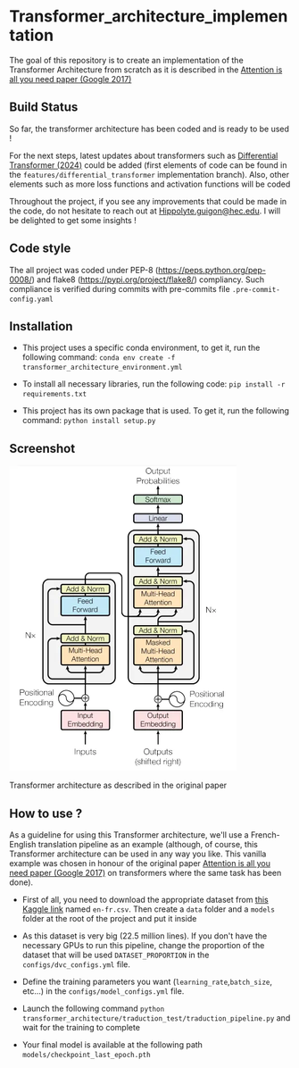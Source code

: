 # Transformer_architecture_implementation

The goal of this repository is to create an implementation of the Transformer Architecture from scratch as it is described in the [Attention is all you need paper (Google 2017)](https://arxiv.org/pdf/1706.03762)

## Build Status

So far, the transformer architecture has been coded and is ready to be used !

For the next steps, latest updates about transformers such as [Differential Transformer (2024)](https://arxiv.org/abs/2410.05258) could be added (first elements of code can be found in the ```features/differential_transformer```  implementation branch). Also, other elements such as more loss functions and activation functions will be coded

Throughout the project, if you see any improvements that could be made in the code, do not hesitate to reach out at
Hippolyte.guigon@hec.edu. I will be delighted to get some insights !

## Code style

The all project was coded under PEP-8 (https://peps.python.org/pep-0008/) and flake8 (https://pypi.org/project/flake8/) compliancy. Such compliance is verified during commits with pre-commits file ```.pre-commit-config.yaml```

## Installation

* This project uses a specific conda environment, to get it, run the following command: ```conda env create -f transformer_architecture_environment.yml```

* To install all necessary libraries, run the following code: ```pip install -r requirements.txt```

* This project has its own package that is used. To get it, run the following command: ```python install setup.py```

## Screenshot

![alt text](https://raw.githubusercontent.com/HippolyteGuigon/Transformer_architecture_implementation/main/ressources/transformer_architecture.webp)

Transformer architecture as described in the original paper

## How to use ?

As a guideline for using this Transformer architecture, we'll use a French-English translation pipeline as an example (although, of course, this Transformer architecture can be used in any way you like. This vanilla example was chosen  in honour of the original paper [Attention is all you need paper (Google 2017)](https://arxiv.org/pdf/1706.03762) on transformers where the same task has been done).

* First of all, you need to download the appropriate dataset from [this Kaggle link](https://www.kaggle.com/datasets/dhruvildave/en-fr-translation-dataset) named ```en-fr.csv```. Then create a ```data``` folder and a ```models``` folder at the root of the project and put it inside

* As this dataset is very big (22.5 million lines). If you don't have the necessary GPUs to run this pipeline, change the proportion of the dataset that will be used ```DATASET_PROPORTION``` in the ```configs/dvc_configs.yml``` file.

* Define the training parameters you want (```learning_rate```,```batch_size```,  etc...) in the ```configs/model_configs.yml``` file.

* Launch the following command ```python transformer_architecture/traduction_test/traduction_pipeline.py``` and wait for the training to complete

* Your final model is available at the following path ```models/checkpoint_last_epoch.pth```
